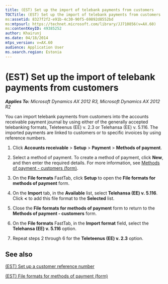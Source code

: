 ```yaml
---
title: (EST) Set up the import of telebank payments from customers
TOCTitle: (EST) Set up the import of telebank payments from customers
ms:assetid: 8327f2f2-e91b-4c30-90f5-69892d8552bd
ms:mtpsurl: https://technet.microsoft.com/library/JJ710856(v=AX.60)
ms:contentKeyID: 49385252
author: Khairunj
ms.date: 04/18/2014
mtps_version: v=AX.60
audience: Application User
ms.search.region: Estonia
---
```


# (EST) Set up the import of telebank payments from customers 


_**Applies To:** Microsoft Dynamics AX 2012 R3, Microsoft Dynamics AX 2012 R2_

You can import telebank payments from customers into the accounts receivable payment journal by using either of the generally accepted telebanking formats, Teleteenus (EE) v. 2.3 or Telehansa (EE) v. 5.116. The imported payments are linked to customers or to specific invoices by using reference numbers.

1.  Click **Accounts receivable** \> **Setup** \> **Payment** \> **Methods of payment**.

2.  Select a method of payment. To create a method of payment, click **New**, and then enter the required details. For more information, see [Methods of payment - customers (form)](https://technet.microsoft.com/library/aa499398\(v=ax.60\)).

3.  On the **File formats** FastTab, click **Setup** to open the **File formats for methods of payment** form.

4.  On the **Import** tab, in the **Available** list, select **Telehansa (EE) v. 5.116**. Click **\<** to add this file format to the **Selected** list.

5.  Close the **File formats for methods of payment** form to return to the **Methods of payment - customers** form.

6.  On the **File formats** FastTab, in the **Import format** field, select the **Telehansa (EE) v. 5.116** option.

7.  Repeat steps 2 through 6 for the **Teleteenus (EE) v. 2.3** option.

## See also

[(EST) Set up a customer reference number](est-set-up-a-customer-reference-number.md)

[(EST) File formats for methods of payment (form)](https://technet.microsoft.com/library/jj710825\(v=ax.60\))

  


